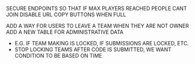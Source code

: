 SECURE ENDPOINTS SO THAT IF MAX PLAYERS REACHED PEOPLE CANT JOIN
DISABLE URL COPY BUTTONS WHEN FULL

ADD A WAY FOR USERS TO LEAVE A TEAM WHEN THEY ARE NOT OWNER
ADD A NEW TABLE FOR ADMINISTRATIVE DATA

- E.G. IF TEAM MAKING IS LOCKED, IF SUBMISSIONS ARE LOCKED, ETC.
- STOP LOCKING TEAMS AFTER CODE IS SUBMITTED, WE WANT CONDITION TO BE BASED ON TIME
